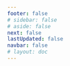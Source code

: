 ```yaml
---
footer: false
# sidebar: false
# aside: false
next: false
lastUpdated: false
navbar: false
# layout: doc
---
```


<script setup>
  const chatPrompts = [
    { id: "49", text: "이 사이트의 인기 페이지, 표", category: "general" },
  { id: "49", text: "이 사이트, 상위 10개 FAQ", category: "general" },
  { id: "49", text: "프리존 사이트 링크, 표", category: "general" },
  { id: "49", text: "가격이 포함된 프리존 사이트 링크 표", category: "general" },
  
  { id: "1", text: "UAE 회사 등록", category: "business" },
  { id: "7", text: "UAE 무역 라이선스 요구사항", category: "business" },
  { id: "7", text: "UAE 법인 유형 비교, 표 및 분석", category: "business" },
  { id: "7", text: "영국에서 다양한 프리존으로 금융 비즈니스 회사를 이전하는 비용에 대한 전문가 비교. 창립자 2명, 비자 8개, 가족 구성원 3명 + 개 1마리. 비즈니스 센터 임대. 영국인, UAE 거주자 아님", category: "business" },
  { id: "48", text: "UAE 최고의 병원 10곳, 장단점", category: "healthcare" },

  { id: "15", text: "UAE 위임장", category: "legal" },

  // 비즈니스 서비스 (첫 번째 블록)
  { id: "2", text: "본토 회사 설립", category: "business" },
  { id: "3", text: "프리존 회사 등록", category: "business" },
  { id: "4", text: "오프쇼어 회사 설립", category: "business" },
  { id: "5", text: "UAE 프리랜서 비자", category: "business" },
  { id: "6", text: "두바이 사업 라이선스", category: "business" },
  { id: "23", text: "UAE 사업 설립", category: "business" },
  { id: "24", text: "두바이 프리존", category: "business" },
  { id: "25", text: "UAE 회사 등록", category: "business" },
  { id: "26", text: "UAE 프리랜서 비자", category: "business" },
  
  // 비자 및 이민
  { id: "8", text: "UAE 골든 비자 신청", category: "visa" },
  { id: "9", text: "UAE 취업 비자", category: "visa" },
  { id: "10", text: "UAE 가족 비자 스폰서십", category: "visa" },
  { id: "11", text: "비자 의료 검사 요구사항", category: "visa" },
  { id: "12", text: "UAE 거주 비자 절차", category: "visa" },
  { id: "27", text: "UAE 비자 요구사항", category: "visa" },
  
  // 법률 및 문서
  { id: "13", text: "에미레이트 ID 신청", category: "legal" },
  { id: "14", text: "UAE 문서 공증", category: "legal" },
  { id: "16", text: "UAE 사업 계약서 검토", category: "legal" },
  { id: "40", text: "에미레이트 ID 갱신", category: "legal" },
  
  // 금융 서비스
  { id: "17", text: "UAE 법인 은행 계좌", category: "finance" },
  { id: "18", text: "UAE 세금 등록 (VAT)", category: "finance" },
  { id: "19", text: "UAE 회계 서비스", category: "finance" },
  { id: "20", text: "UAE 경제적 실질 규정", category: "finance" },
  { id: "41", text: "UAE 은행 서비스", category: "finance" },
  
  // 부동산 및 서비스
  { id: "21", text: "UAE 부동산 투자", category: "property" },
  { id: "22", text: "두바이 사무실 공간 임대", category: "property" },

  // 의료
  { id: "47", text: "UAE 건강 보험", category: "healthcare" },
  { id: "49", text: "UAE 건강 검진", category: "healthcare" },
  
  // 관광 및 엔터테인먼트 (마지막)
  { id: "28", text: "두바이 관광 명소", category: "travel" },
  { id: "29", text: "엑스포 시티 두바이", category: "attractions" },
  { id: "30", text: "두바이 프레임 티켓", category: "attractions" },
  { id: "31", text: "부르즈 칼리파 티켓", category: "attractions" },
  { id: "32", text: "미래 박물관", category: "attractions" },
  { id: "33", text: "아부다비 루브르", category: "attractions" },
  { id: "34", text: "페라리 월드 아부다비", category: "attractions" },
  { id: "35", text: "두바이 몰 쇼핑", category: "shopping" },
]
</script>

<AIChat :prompts="chatPrompts" />